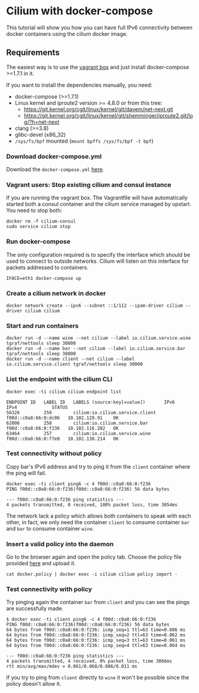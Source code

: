 # Cilium with docker-compose

This tutorial will show you how you can have full IPv6 connectivity between
docker containers using the cilium docker image.

## Requirements

The easiest way is to use the [vagrant box](../../doc/vagrant.md) and just
install docker-compose >=1.7.1 in it.

If you want to install the dependencies manually, you need:
 - docker-compose (>=1.7.1)
 - Linux kernel and iproute2 version >= 4.8.0 or from this tree:
    - https://git.kernel.org/cgit/linux/kernel/git/davem/net-next.git
    - https://git.kernel.org/cgit/linux/kernel/git/shemminger/iproute2.git/log/?h=net-next
 - clang (>=3.8)
 - glibc-devel (x86_32)
 - `/sys/fs/bpf` mounted (`mount bpffs /sys/fs/bpf -t bpf`)

### Download docker-compose.yml

Download the `docker-compose.yml` [here](https://raw.githubusercontent.com/cilium/cilium/master/examples/docker-compose/docker-compose.yml).

### Vagrant users: Stop existing cilium and consul instance

If you are running the vagrant box. The Vagrantfile will have automatically
started both a consul container and the cilium service managed by upstart.
You need to stop both:

```
docker rm -f cilium-consul
sudo service cilium stop
```

### Run docker-compose

The only configuration required is to specify the interface which should be
used to connect to outside networks. Cilium will listen on this interface
for packets addressed to containers.

```
IFACE=eth1 docker-compose up
```

### Create a cilium network in docker

```
docker network create --ipv6 --subnet ::1/112 --ipam-driver cilium --driver cilium cilium
```

### Start and run containers

```
docker run -d --name wine --net cilium --label io.cilium.service.wine tgraf/nettools sleep 30000
docker run -d --name bar --net cilium --label io.cilium.service.bar tgraf/nettools sleep 30000
docker run -d --name client --net cilium --label io.cilium.service.client tgraf/nettools sleep 30000
```

### List the endpoint with the cilium CLI

```
docker exec -ti cilium cilium endpoint list
```

```
ENDPOINT ID   LABEL ID   LABELS (source:key[=value])       IPv6                   IPv4             STATUS        
56326         259        cilium:io.cilium.service.client   f00d::c0a8:66:0:dc06   10.102.129.91    OK   
62006         258        cilium:io.cilium.service.bar      f00d::c0a8:66:0:f236   10.102.116.202   OK   
63464         257        cilium:io.cilium.service.wine     f00d::c0a8:66:0:f7e8   10.102.138.214   OK
```

### Test connectivity without policy

Copy bar's IPv6 address and try to ping it from the `client` container where the ping will fail.

```
docker exec -ti client ping6 -c 4 f00d::c0a8:66:0:f236 
PING f00d::c0a8:66:0:f236(f00d::c0a8:66:0:f236) 56 data bytes

--- f00d::c0a8:66:0:f236 ping statistics ---
4 packets transmitted, 0 received, 100% packet loss, time 3054ms
```

The network lack a policy which allows both containers to speak with each other, in fact,
we only need the container `client` to consume container `bar` and `bar` to consume
container `wine`.

### Insert a valid policy into the daemon

Go to the browser again and open the policy tab. Choose the policy file provided
[here](https://raw.githubusercontent.com/cilium/cilium/master/examples/docker-compose/docker.policy) and upload it.

```
cat docker.policy | docker exec -i cilium cilium policy import -
```

### Test connectivity with policy

Try pinging again the container `bar` from `client` and you can see the pings are successfully
made.

```
$ docker exec -ti client ping6 -c 4 f00d::c0a8:66:0:f236 
PING f00d::c0a8:66:0:f236(f00d::c0a8:66:0:f236) 56 data bytes
64 bytes from f00d::c0a8:66:0:f236: icmp_seq=1 ttl=63 time=0.086 ms
64 bytes from f00d::c0a8:66:0:f236: icmp_seq=2 ttl=63 time=0.062 ms
64 bytes from f00d::c0a8:66:0:f236: icmp_seq=3 ttl=63 time=0.061 ms
64 bytes from f00d::c0a8:66:0:f236: icmp_seq=4 ttl=63 time=0.064 ms

--- f00d::c0a8:66:0:f236 ping statistics ---
4 packets transmitted, 4 received, 0% packet loss, time 3066ms
rtt min/avg/max/mdev = 0.061/0.068/0.086/0.011 ms
```

If you try to ping from `client` directly to `wine` it won't be possible since the policy
doesn't allow it.
